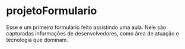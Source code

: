 # projetoFormulario
Esse é um primeiro formulário feito assistindo uma aula. Nele são capturadas informações de desenvolvedores, como área de atuação e tecnologia que dominam.
